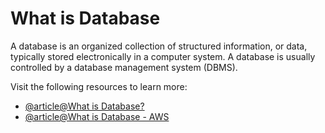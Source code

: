 # What is Database

A database is an organized collection of structured information, or data, typically stored electronically in a computer system. A database is usually controlled by a database management system (DBMS).

Visit the following resources to learn more:

- [@article@What is Database?](https://en.wikipedia.org/wiki/Database)
- [@article@What is Database - AWS](https://aws.amazon.com/what-is/database/)